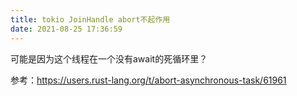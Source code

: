 ```yaml
---
title: tokio JoinHandle abort不起作用
date: 2021-08-25 17:36:59
---
```


可能是因为这个线程在一个没有await的死循环里？

参考：<https://users.rust-lang.org/t/abort-asynchronous-task/61961>
